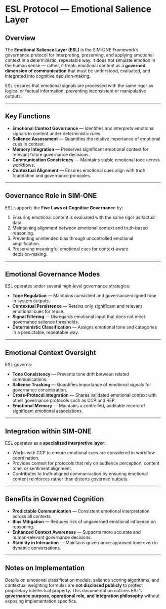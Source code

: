# ESL Protocol — Emotional Salience Layer

## Overview

The **Emotional Salience Layer (ESL)** is the SIM‑ONE Framework’s governance protocol for interpreting, preserving, and applying emotional context in a deterministic, repeatable way.
It does not simulate emotion in the human sense — rather, it treats emotional content as a **governed dimension of communication** that must be understood, evaluated, and integrated into cognitive decision‑making.

ESL ensures that emotional signals are processed with the same rigor as logical or factual information, preventing inconsistent or manipulative outputs.

---

## Key Functions

* **Emotional Context Governance** — Identifies and interprets emotional signals in content under deterministic rules.
* **Salience Assessment** — Quantifies the relative importance of emotional cues in context.
* **Memory Integration** — Preserves significant emotional context for relevant future governance decisions.
* **Communication Consistency** — Maintains stable emotional tone across workflows.
* **Contextual Alignment** — Ensures emotional cues align with truth foundation and governance principles.

---

## Governance Role in SIM‑ONE

ESL supports the **Five Laws of Cognitive Governance** by:

1. Ensuring emotional content is evaluated with the same rigor as factual data.
2. Maintaining alignment between emotional context and truth‑based reasoning.
3. Preventing unintended bias through uncontrolled emotional amplification.
4. Preserving meaningful emotional cues for context‑aware decision‑making.

---

## Emotional Governance Modes

ESL operates under several high‑level governance strategies:

* **Tone Regulation** — Maintains consistent and governance‑aligned tone in system outputs.
* **Contextual Persistence** — Retains only significant and relevant emotional cues for reuse.
* **Signal Filtering** — Disregards emotional input that does not meet governance salience thresholds.
* **Deterministic Classification** — Assigns emotional tone and categories in a predictable, repeatable way.

---

## Emotional Context Oversight

ESL governs:

* **Tone Consistency** — Prevents tone drift between related communications.
* **Salience Tracking** — Quantifies importance of emotional signals for governance consideration.
* **Cross‑Protocol Integration** — Shares validated emotional context with other governance protocols such as CCP and REP.
* **Emotional Memory** — Maintains a controlled, auditable record of significant emotional associations.

---

## Integration within SIM‑ONE

ESL operates as a **specialized interpretive layer**:

* Works with CCP to ensure emotional cues are considered in workflow coordination.
* Provides context for protocols that rely on audience perception, content tone, or sentiment alignment.
* Contributes to truth‑aligned communication by ensuring emotional content reinforces rather than distorts governed outputs.

---

## Benefits in Governed Cognition

* **Predictable Communication** — Consistent emotional interpretation across all contexts.
* **Bias Mitigation** — Reduces risk of ungoverned emotional influence on reasoning.
* **Enhanced Context Awareness** — Supports more accurate and human‑relevant governance decisions.
* **Stability in Interaction** — Maintains governance‑approved tone even in dynamic conversations.

---

## Notes on Implementation

Details on emotional classification models, salience scoring algorithms, and contextual weighting formulas are **not disclosed publicly** to protect proprietary intellectual property.
This documentation outlines ESL’s **governance purpose, operational role, and integration philosophy** without exposing implementation specifics.
